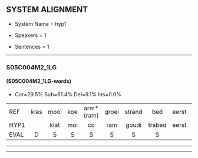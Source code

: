 
## SYSTEM ALIGNMENT

- System Name = hyp1

- Speakers = 1

- Sentences = 1

---

### S05C004M2_1LG

#### (S05C004M2_1LG-words)

- Cor=29.5%	Sub=61.4%	Del=9.1%	Ins=0.0%

|  |  |  |  |  |  |  |  |  |  |  |  |  |  |  |  |  |  |  |  |  |  |  |  |  |  |  |  |  |  |  |  |  |  |  |  |  |  |  |  |  |  |  |  |  |
|:--- |:---:|:---:|:---:|:---:|:---:|:---:|:---:|:---:|:---:|:---:|:---:|:---:|:---:|:---:|:---:|:---:|:---:|:---:|:---:|:---:|:---:|:---:|:---:|:---:|:---:|:---:|:---:|:---:|:---:|:---:|:---:|:---:|:---:|:---:|:---:|:---:|:---:|:---:|:---:|:---:|:---:|:---:|:---:|:---:|
| REF | klas | mooi | koe | arm*(ram) | groei | strand | bed | eerst | voor | draai | sjaal | *s | herfst | duur*(deur) | *s | straat | leeuw | *s | clown | * | hoek | krant | hout | vriend | gauw | chips | groen | feest | reis | jas | huis | paard | vijf | muts | nieuw | kind | bang | oog | zacht | schoen | plas*(pas) | neus | knoop | plank |
| HYP1 |  | klat | moi | co | ram | goudi | trabed | eerst | voor |  |  | drai | ja | herf | deur | truid | leo | co | wali | go | oek | krant | hout | vriend | gauw | kips | gwon | feest | reis | jas | huis | paard | vijf |  | must | kent | daag | uh | zacht | schoon | pas | is | kloop | tas |
| EVAL | D | S | S | S | S | S | S |  |  | D | D | S | S | S | S | S | S | S | S | S | S |  |  |  |  | S | S |  |  |  |  |  |  | D | S | S | S | S |  | S | S | S | S | S |
---

---
